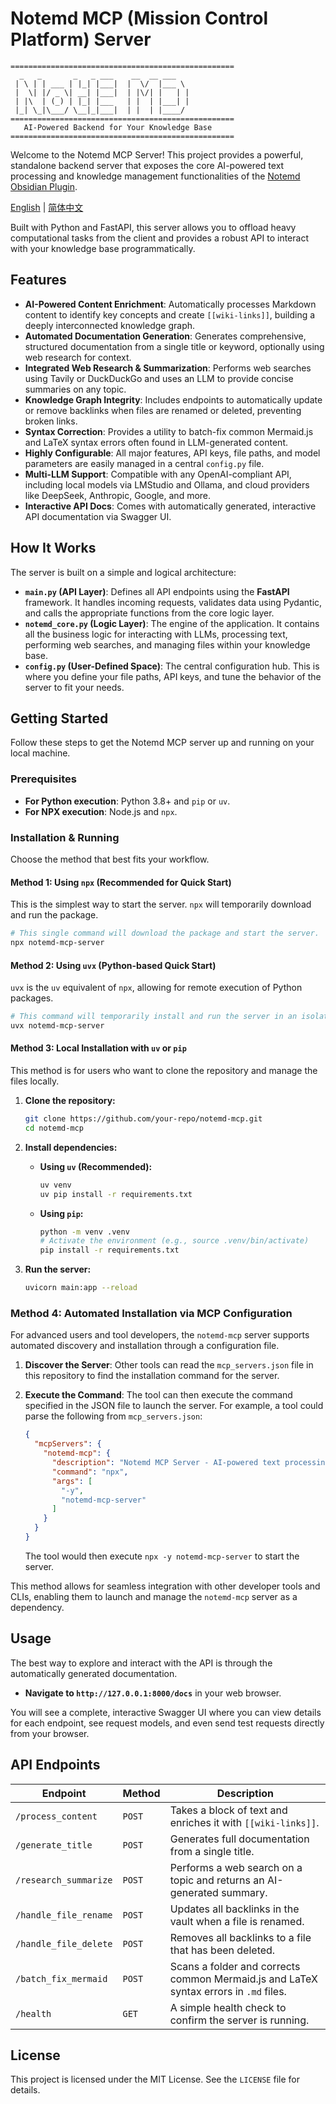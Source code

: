 # Notemd MCP (Mission Control Platform) Server

```
==================================================
  _   _       _   _ ___    __  __ ___
 | \ | | ___ | |_| |___|  |  \/  |___ \
 |  \| |/ _ \| __| |___|  | |\/| |   | |
 | |\  | (_) | |_| |___   | |  | |___| |
 |_| \_|\___/ \__|_|___|  | |  | |____/
==================================================
   AI-Powered Backend for Your Knowledge Base
==================================================
```

Welcome to the Notemd MCP Server! This project provides a powerful, standalone backend server that exposes the core AI-powered text processing and knowledge management functionalities of the [Notemd Obsidian Plugin](https://github.com/Jacobinwwey/obsidian-NotEMD).

[English](./README.md) | [简体中文](./README_zh.md)

Built with Python and FastAPI, this server allows you to offload heavy computational tasks from the client and provides a robust API to interact with your knowledge base programmatically.

## Features

-   **AI-Powered Content Enrichment**: Automatically processes Markdown content to identify key concepts and create `[[wiki-links]]`, building a deeply interconnected knowledge graph.
-   **Automated Documentation Generation**: Generates comprehensive, structured documentation from a single title or keyword, optionally using web research for context.
-   **Integrated Web Research & Summarization**: Performs web searches using Tavily or DuckDuckGo and uses an LLM to provide concise summaries on any topic.
-   **Knowledge Graph Integrity**: Includes endpoints to automatically update or remove backlinks when files are renamed or deleted, preventing broken links.
-   **Syntax Correction**: Provides a utility to batch-fix common Mermaid.js and LaTeX syntax errors often found in LLM-generated content.
-   **Highly Configurable**: All major features, API keys, file paths, and model parameters are easily managed in a central `config.py` file.
-   **Multi-LLM Support**: Compatible with any OpenAI-compliant API, including local models via LMStudio and Ollama, and cloud providers like DeepSeek, Anthropic, Google, and more.
-   **Interactive API Docs**: Comes with automatically generated, interactive API documentation via Swagger UI.

## How It Works

The server is built on a simple and logical architecture:

-   **`main.py` (API Layer)**: Defines all API endpoints using the **FastAPI** framework. It handles incoming requests, validates data using Pydantic, and calls the appropriate functions from the core logic layer.
-   **`notemd_core.py` (Logic Layer)**: The engine of the application. It contains all the business logic for interacting with LLMs, processing text, performing web searches, and managing files within your knowledge base.
-   **`config.py` (User-Defined Space)**: The central configuration hub. This is where you define your file paths, API keys, and tune the behavior of the server to fit your needs.

## Getting Started

Follow these steps to get the Notemd MCP server up and running on your local machine.

### Prerequisites

-   **For Python execution**: Python 3.8+ and `pip` or `uv`.
-   **For NPX execution**: Node.js and `npx`.

### Installation & Running

Choose the method that best fits your workflow.

#### Method 1: Using `npx` (Recommended for Quick Start)

This is the simplest way to start the server. `npx` will temporarily download and run the package.

```bash
# This single command will download the package and start the server.
npx notemd-mcp-server
```

#### Method 2: Using `uvx` (Python-based Quick Start)

`uvx` is the `uv` equivalent of `npx`, allowing for remote execution of Python packages.

```bash
# This command will temporarily install and run the server in an isolated environment.
uvx notemd-mcp-server
```

#### Method 3: Local Installation with `uv` or `pip`

This method is for users who want to clone the repository and manage the files locally.

1.  **Clone the repository:**
    ```bash
    git clone https://github.com/your-repo/notemd-mcp.git
    cd notemd-mcp
    ```

2.  **Install dependencies:**
    *   **Using `uv` (Recommended):**
        ```bash
        uv venv
        uv pip install -r requirements.txt
        ```
    *   **Using `pip`:**
        ```bash
        python -m venv .venv
        # Activate the environment (e.g., source .venv/bin/activate)
        pip install -r requirements.txt
        ```

3.  **Run the server:**
    ```bash
    uvicorn main:app --reload
    ```

### Method 4: Automated Installation via MCP Configuration

For advanced users and tool developers, the `notemd-mcp` server supports automated discovery and installation through a configuration file.

1.  **Discover the Server**: Other tools can read the `mcp_servers.json` file in this repository to find the installation command for the server.

2.  **Execute the Command**: The tool can then execute the command specified in the JSON file to launch the server. For example, a tool could parse the following from `mcp_servers.json`:

    ```json
    {
      "mcpServers": {
        "notemd-mcp": {
          "description": "Notemd MCP Server - AI-powered text processing and knowledge management for your Markdown files.",
          "command": "npx",
          "args": [
            "-y",
            "notemd-mcp-server"
          ]
        }
      }
    }
    ```

    The tool would then execute `npx -y notemd-mcp-server` to start the server.

This method allows for seamless integration with other developer tools and CLIs, enabling them to launch and manage the `notemd-mcp` server as a dependency.


## Usage

The best way to explore and interact with the API is through the automatically generated documentation.

-   **Navigate to `http://127.0.0.1:8000/docs`** in your web browser.

You will see a complete, interactive Swagger UI where you can view details for each endpoint, see request models, and even send test requests directly from your browser.

## API Endpoints

| Endpoint                      | Method | Description                                                                                             |
| ----------------------------- | ------ | ------------------------------------------------------------------------------------------------------- |
| `/process_content`            | `POST` | Takes a block of text and enriches it with `[[wiki-links]]`.                                            |
| `/generate_title`             | `POST` | Generates full documentation from a single title.                                                       |
| `/research_summarize`         | `POST` | Performs a web search on a topic and returns an AI-generated summary.                                     |
| `/handle_file_rename`         | `POST` | Updates all backlinks in the vault when a file is renamed.                                              |
| `/handle_file_delete`         | `POST` | Removes all backlinks to a file that has been deleted.                                                  |
| `/batch_fix_mermaid`          | `POST` | Scans a folder and corrects common Mermaid.js and LaTeX syntax errors in `.md` files.                   |
| `/health`                     | `GET`  | A simple health check to confirm the server is running.                                                 |

## License

This project is licensed under the MIT License. See the `LICENSE` file for details.


